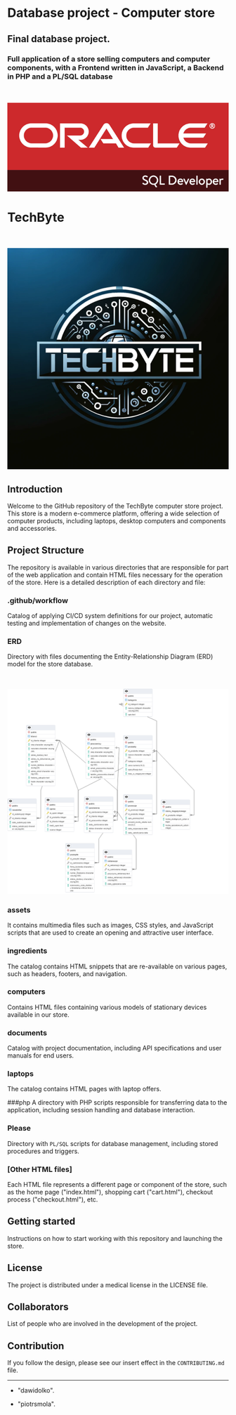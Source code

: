 # Database project - Computer store
## Final database project.
### Full application of a store selling computers and computer components, with a Frontend written in JavaScript, a Backend in PHP and a PL/SQL database
<br><br>![info](assets/images/plsql.png)

# TechByte

<br><br>![info](assets/images/logo/Logo2.webp)

## Introduction
Welcome to the GitHub repository of the TechByte computer store project. This store is a modern e-commerce platform, offering a wide selection of computer products, including laptops, desktop computers and components and accessories.

## Project Structure
The repository is available in various directories that are responsible for part of the web application and contain HTML files necessary for the operation of the store. Here is a detailed description of each directory and file:

### .github/workflow
Catalog of applying CI/CD system definitions for our project, automatic testing and implementation of changes on the website.

### ERD
Directory with files documenting the Entity-Relationship Diagram (ERD) model for the store database.

<br><br>![info](ERD/ERD.png)

### assets
It contains multimedia files such as images, CSS styles, and JavaScript scripts that are used to create an opening and attractive user interface.

### ingredients
The catalog contains HTML snippets that are re-available on various pages, such as headers, footers, and navigation.

### computers
Contains HTML files containing various models of stationary devices available in our store.

### documents
Catalog with project documentation, including API specifications and user manuals for end users.

### laptops
The catalog contains HTML pages with laptop offers.

###php
A directory with PHP scripts responsible for transferring data to the application, including session handling and database interaction.

### Please
Directory with `PL/SQL` scripts for database management, including stored procedures and triggers.

### [Other HTML files]
Each HTML file represents a different page or component of the store, such as the home page ("index.html"), shopping cart ("cart.html"), checkout process ("checkout.html"), etc.

## Getting started
Instructions on how to start working with this repository and launching the store.

## License
The project is distributed under a medical license in the LICENSE file.

## Collaborators
List of people who are involved in the development of the project.

## Contribution
If you follow the design, please see our insert effect in the `CONTRIBUTING.md` file.

---

- "dawidolko".

- "piotrsmola".
